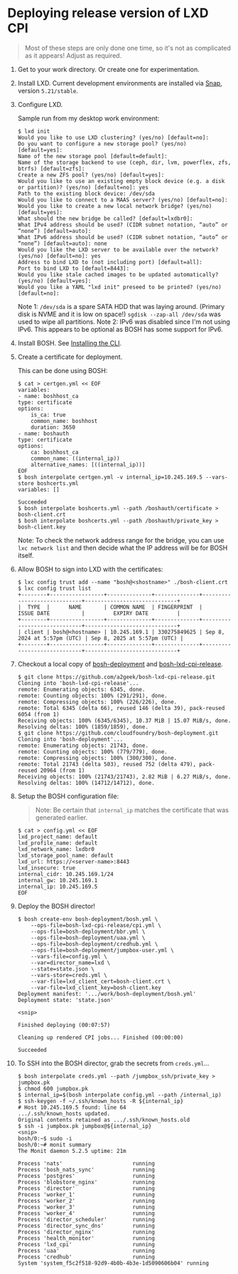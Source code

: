 # Deploying release version of LXD CPI

> Most of these steps are only done one time, so it's not as complicated as it appears! Adjust as required.

1. Get to your work directory. Or create one for experimentation.

2. Install LXD. Current development environments are installed via [Snap](https://snapcraft.io/lxd), version `5.21/stable`.

3. Configure LXD.

    Sample run from my desktop work environment:

    ```shell
    $ lxd init
    Would you like to use LXD clustering? (yes/no) [default=no]: 
    Do you want to configure a new storage pool? (yes/no) [default=yes]: 
    Name of the new storage pool [default=default]: 
    Name of the storage backend to use (ceph, dir, lvm, powerflex, zfs, btrfs) [default=zfs]: 
    Create a new ZFS pool? (yes/no) [default=yes]: 
    Would you like to use an existing empty block device (e.g. a disk or partition)? (yes/no) [default=no]: yes
    Path to the existing block device: /dev/sda
    Would you like to connect to a MAAS server? (yes/no) [default=no]: 
    Would you like to create a new local network bridge? (yes/no) [default=yes]: 
    What should the new bridge be called? [default=lxdbr0]: 
    What IPv4 address should be used? (CIDR subnet notation, “auto” or “none”) [default=auto]: 
    What IPv6 address should be used? (CIDR subnet notation, “auto” or “none”) [default=auto]: none
    Would you like the LXD server to be available over the network? (yes/no) [default=no]: yes
    Address to bind LXD to (not including port) [default=all]: 
    Port to bind LXD to [default=8443]: 
    Would you like stale cached images to be updated automatically? (yes/no) [default=yes]: 
    Would you like a YAML "lxd init" preseed to be printed? (yes/no) [default=no]: 
    ```

    Note 1: `/dev/sda` is a spare SATA HDD that was laying around. (Primary disk is NVME and it is low on space!) `sgdisk --zap-all /dev/sda` was used to wipe all partitions.
    Note 2: IPv6 was disabled since I'm not using IPv6. This appears to be optional as BOSH has some support for IPv6.

4. Install BOSH. See [Installing the CLI](https://bosh.io/docs/cli-v2-install/).

5. Create a certificate for deployment.

    This can be done using BOSH:

    ```shell
    $ cat > certgen.yml << EOF
    variables:
    - name: boshhost_ca
    type: certificate
    options:
        is_ca: true
        common_name: boshhost
        duration: 3650
    - name: boshauth
    type: certificate
    options:
        ca: boshhost_ca
        common_name: ((internal_ip))
        alternative_names: [((internal_ip))]
    EOF
    $ bosh interpolate certgen.yml -v internal_ip=10.245.169.5 --vars-store boshcerts.yml
    variables: []

    Succeeded
    $ bosh interpolate boshcerts.yml --path /boshauth/certificate > bosh-client.crt
    $ bosh interpolate boshcerts.yml --path /boshauth/private_key > bosh-client.key
    ```

    Note: To check the network address range for the bridge, you can use `lxc network list` and then decide what the IP address will be for BOSH itself.

6. Allow BOSH to sign into LXD with the certificates:

    ```shell
    $ lxc config trust add --name "bosh@<shostname>" ./bosh-client.crt 
    $ lxc config trust list
    +--------+-----------------+--------------+--------------+-----------------------------+-----------------------------+
    |  TYPE  |      NAME       | COMMON NAME  | FINGERPRINT  |         ISSUE DATE          |         EXPIRY DATE         |
    +--------+-----------------+--------------+--------------+-----------------------------+-----------------------------+
    | client | bosh@<hostname> | 10.245.169.1 | 330275849625 | Sep 8, 2024 at 5:57pm (UTC) | Sep 8, 2025 at 5:57pm (UTC) |
    +--------+-----------------+--------------+--------------+-----------------------------+-----------------------------+
    ```

7. Checkout a local copy of [bosh-deployment](https://github.com/cloudfoundry/bosh-deployment) and [bosh-lxd-cpi-release](https://github.com/a2geek/bosh-lxd-cpi-release).

    ```shell
    $ git clone https://github.com/a2geek/bosh-lxd-cpi-release.git
    Cloning into 'bosh-lxd-cpi-release'...
    remote: Enumerating objects: 6345, done.
    remote: Counting objects: 100% (291/291), done.
    remote: Compressing objects: 100% (226/226), done.
    remote: Total 6345 (delta 66), reused 146 (delta 39), pack-reused 6054 (from 1)
    Receiving objects: 100% (6345/6345), 10.37 MiB | 15.07 MiB/s, done.
    Resolving deltas: 100% (1859/1859), done.
    $ git clone https://github.com/cloudfoundry/bosh-deployment.git
    Cloning into 'bosh-deployment'...
    remote: Enumerating objects: 21743, done.
    remote: Counting objects: 100% (779/779), done.
    remote: Compressing objects: 100% (300/300), done.
    remote: Total 21743 (delta 503), reused 752 (delta 479), pack-reused 20964 (from 1)
    Receiving objects: 100% (21743/21743), 2.82 MiB | 6.27 MiB/s, done.
    Resolving deltas: 100% (14712/14712), done.
    ```

8. Setup the BOSH configuration file:

    > Note: Be certain that `internal_ip` matches the certificate that was generated earlier.

    ```shell
    $ cat > config.yml << EOF
    lxd_project_name: default
    lxd_profile_name: default
    lxd_network_name: lxdbr0
    lxd_storage_pool_name: default
    lxd_url: https://<server-name>:8443
    lxd_insecure: true
    internal_cidr: 10.245.169.1/24
    internal_gw: 10.245.169.1
    internal_ip: 10.245.169.5
    EOF
    ```

9. Deploy the BOSH director!

    ```shell
    $ bosh create-env bosh-deployment/bosh.yml \
        --ops-file=bosh-lxd-cpi-release/cpi.yml \
        --ops-file=bosh-deployment/bbr.yml \
        --ops-file=bosh-deployment/uaa.yml \
        --ops-file=bosh-deployment/credhub.yml \
        --ops-file=bosh-deployment/jumpbox-user.yml \
        --vars-file=config.yml \
        --var=director_name=lxd \
        --state=state.json \
        --vars-store=creds.yml \
        --var-file=lxd_client_cert=bosh-client.crt \
        --var-file=lxd_client_key=bosh-client.key
    Deployment manifest: '.../work/bosh-deployment/bosh.yml'
    Deployment state: 'state.json'

    <snip>

    Finished deploying (00:07:57)

    Cleaning up rendered CPI jobs... Finished (00:00:00)

    Succeeded
    ```

10. To SSH into the BOSH director, grab the secrets from `creds.yml`...

    ```shell
    $ bosh interpolate creds.yml --path /jumpbox_ssh/private_key > jumpbox.pk
    $ chmod 600 jumpbox.pk
    $ internal_ip=$(bosh interpolate config.yml --path /internal_ip)
    $ ssh-keygen -f ~/.ssh/known_hosts -R ${internal_ip}
    # Host 10.245.169.5 found: line 64
    .../.ssh/known_hosts updated.
    Original contents retained as .../.ssh/known_hosts.old
    $ ssh -i jumpbox.pk jumpbox@${internal_ip}
    <snip>
    bosh/0:~$ sudo -i
    bosh/0:~# monit summary
    The Monit daemon 5.2.5 uptime: 21m 

    Process 'nats'                      running
    Process 'bosh_nats_sync'            running
    Process 'postgres'                  running
    Process 'blobstore_nginx'           running
    Process 'director'                  running
    Process 'worker_1'                  running
    Process 'worker_2'                  running
    Process 'worker_3'                  running
    Process 'worker_4'                  running
    Process 'director_scheduler'        running
    Process 'director_sync_dns'         running
    Process 'director_nginx'            running
    Process 'health_monitor'            running
    Process 'lxd_cpi'                   running
    Process 'uaa'                       running
    Process 'credhub'                   running
    System 'system_f5c2f518-92d9-4b0b-4b3e-1d5090606b04' running
    ```
